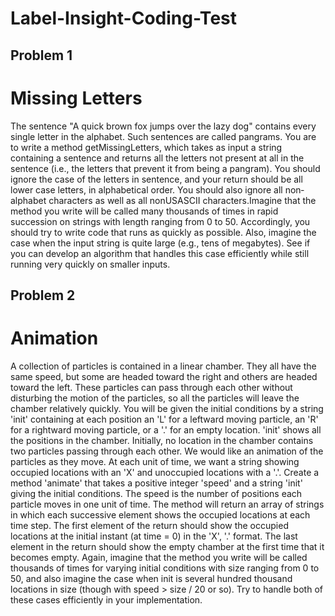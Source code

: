 # Label-Insight-Coding-Test

Problem 1
----------------------------------------------------
# Missing Letters
The sentence "A quick brown fox jumps over the lazy dog" contains every single letter in
the alphabet. Such sentences are called pangrams. You are to write a method
getMissingLetters, which takes as input a string containing a sentence and returns all
the letters not present at all in the sentence (i.e., the letters that prevent it from being a
pangram). You should ignore the case of the letters in sentence, and your return should
be all lower case letters, in alphabetical order. You should also ignore all non­alphabet
characters as well as all non­US­ASCII characters.Imagine that the method you write will be called many thousands of times in rapid
succession on strings with length ranging from 0 to 50. Accordingly, you should try to
write code that runs as quickly as possible. Also, imagine the case when the input string
is quite large (e.g., tens of megabytes). See if you can develop an algorithm that
handles this case efficiently while still running very quickly on smaller inputs.

Problem 2
----------------------------------------------------
# Animation
A collection of particles is contained in a linear chamber. They all have the same speed,
but some are headed toward the right and others are headed toward the left. These
particles can pass through each other without disturbing the motion of the particles, so
all the particles will leave the chamber relatively quickly.
You will be given the initial conditions by a string 'init' containing at each position an 'L'
for a leftward moving particle, an 'R' for a rightward moving particle, or a '.' for an empty
location. 'init' shows all the positions in the chamber. Initially, no location in the chamber
contains two particles passing through each other.
We would like an animation of the particles as they move. At each unit of time, we want
a string showing occupied locations with an 'X' and unoccupied locations with a '.'.
Create a method 'animate' that takes a positive integer 'speed' and a string 'init' giving
the initial conditions. The speed is the number of positions each particle moves in one
unit of time. The method will return an array of strings in which each successive element
shows the occupied locations at each time step. The first element of the return should show
the occupied locations at the initial instant (at time = 0) in the 'X', '.' format. The
last element in the return should show the empty chamber at the first time that it
becomes empty.
Again, imagine that the method you write will be called thousands of times for varying
initial conditions with size ranging from 0 to 50, and also imagine the case when init is
several hundred thousand locations in size (though with speed > size / 20 or so).  Try to
handle both of these cases efficiently in your implementation.
